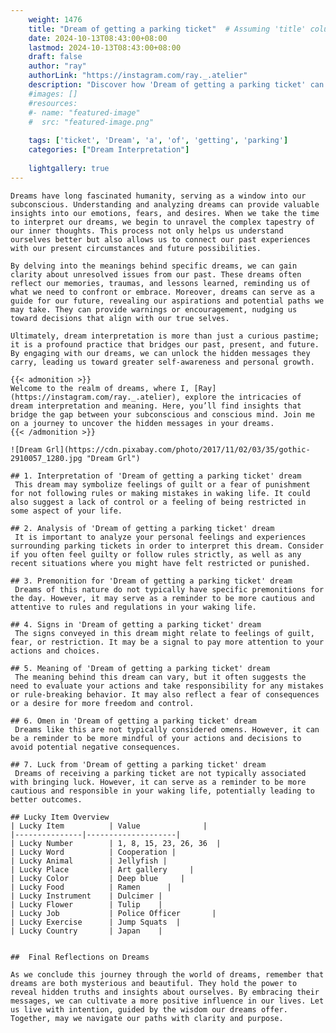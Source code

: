 ```yaml
---
    weight: 1476
    title: "Dream of getting a parking ticket"  # Assuming 'title' column exists
    date: 2024-10-13T08:43:00+08:00
    lastmod: 2024-10-13T08:43:00+08:00
    draft: false
    author: "ray"
    authorLink: "https://instagram.com/ray._.atelier"
    description: "Discover how 'Dream of getting a parking ticket' can interpret your future and uncover its significant meanings in your life."
    #images: []
    #resources:
    #- name: "featured-image"
    #  src: "featured-image.png"
    
    tags: ['ticket', 'Dream', 'a', 'of', 'getting', 'parking']
    categories: ["Dream Interpretation"]
    
    lightgallery: true
---
```

    
    Dreams have long fascinated humanity, serving as a window into our subconscious. Understanding and analyzing dreams can provide valuable insights into our emotions, fears, and desires. When we take the time to interpret our dreams, we begin to unravel the complex tapestry of our inner thoughts. This process not only helps us understand ourselves better but also allows us to connect our past experiences with our present circumstances and future possibilities.
    
    By delving into the meanings behind specific dreams, we can gain clarity about unresolved issues from our past. These dreams often reflect our memories, traumas, and lessons learned, reminding us of what we need to confront or embrace. Moreover, dreams can serve as a guide for our future, revealing our aspirations and potential paths we may take. They can provide warnings or encouragement, nudging us toward decisions that align with our true selves.
    
    Ultimately, dream interpretation is more than just a curious pastime; it is a profound practice that bridges our past, present, and future. By engaging with our dreams, we can unlock the hidden messages they carry, leading us toward greater self-awareness and personal growth.
    
    {{< admonition >}}
    Welcome to the realm of dreams, where I, [Ray](https://instagram.com/ray._.atelier), explore the intricacies of dream interpretation and meaning. Here, you’ll find insights that bridge the gap between your subconscious and conscious mind. Join me on a journey to uncover the hidden messages in your dreams.
    {{< /admonition >}}
    
    ![Dream Grl](https://cdn.pixabay.com/photo/2017/11/02/03/35/gothic-2910057_1280.jpg "Dream Grl")
    
    ## 1. Interpretation of 'Dream of getting a parking ticket' dream
     This dream may symbolize feelings of guilt or a fear of punishment for not following rules or making mistakes in waking life. It could also suggest a lack of control or a feeling of being restricted in some aspect of your life.
    
    ## 2. Analysis of 'Dream of getting a parking ticket' dream
     It is important to analyze your personal feelings and experiences surrounding parking tickets in order to interpret this dream. Consider if you often feel guilty or follow rules strictly, as well as any recent situations where you might have felt restricted or punished.
    
    ## 3. Premonition for 'Dream of getting a parking ticket' dream
     Dreams of this nature do not typically have specific premonitions for the day. However, it may serve as a reminder to be more cautious and attentive to rules and regulations in your waking life.
    
    ## 4. Signs in 'Dream of getting a parking ticket' dream
     The signs conveyed in this dream might relate to feelings of guilt, fear, or restriction. It may be a signal to pay more attention to your actions and choices.
    
    ## 5. Meaning of 'Dream of getting a parking ticket' dream
     The meaning behind this dream can vary, but it often suggests the need to evaluate your actions and take responsibility for any mistakes or rule-breaking behavior. It may also reflect a fear of consequences or a desire for more freedom and control.
    
    ## 6. Omen in 'Dream of getting a parking ticket' dream
     Dreams like this are not typically considered omens. However, it can be a reminder to be more mindful of your actions and decisions to avoid potential negative consequences.
    
    ## 7. Luck from 'Dream of getting a parking ticket' dream
     Dreams of receiving a parking ticket are not typically associated with bringing luck. However, it can serve as a reminder to be more cautious and responsible in your waking life, potentially leading to better outcomes.
    
    ## Lucky Item Overview
    | Lucky Item          | Value              |
    |---------------|--------------------|
    | Lucky Number        | 1, 8, 15, 23, 26, 36  |
    | Lucky Word          | Cooperation |
    | Lucky Animal        | Jellyfish |
    | Lucky Place         | Art gallery     |
    | Lucky Color         | Deep blue     |
    | Lucky Food          | Ramen      |
    | Lucky Instrument    | Dulcimer |
    | Lucky Flower        | Tulip    |
    | Lucky Job           | Police Officer       |
    | Lucky Exercise      | Jump Squats  |
    | Lucky Country       | Japan    |
    
    
    ##  Final Reflections on Dreams
    
    As we conclude this journey through the world of dreams, remember that dreams are both mysterious and beautiful. They hold the power to reveal hidden truths and insights about ourselves. By embracing their messages, we can cultivate a more positive influence in our lives. Let us live with intention, guided by the wisdom our dreams offer. Together, may we navigate our paths with clarity and purpose.
    